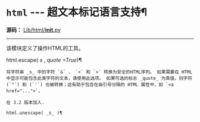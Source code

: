 # `html` \--- 超文本标记语言支持¶

**源码：** [Lib/html/__init__.py](https://github.com/python/cpython/tree/3.12/Lib/html/__init__.py)

* * *

该模块定义了操作HTML的工具。

html.escape( _s_ , _quote =True_)¶

    

~~~
将字符串 _s_ 中的字符 `&` 、 `<` 和 `>` 转换为安全的HTML序列。 如果需要在 HTML 中显示可能包含此类字符的文本，请使用此选项。 如果可选的标志 _quote_ 为真值，则字符 (`"`) 和 (`'`) 也被转换；这有助于包含在由引号分隔的 HTML 属性中，如 `<a href="...">`。

在 3.2 版本加入.

html.unescape( _s_ )¶
~~~
    

~~~
